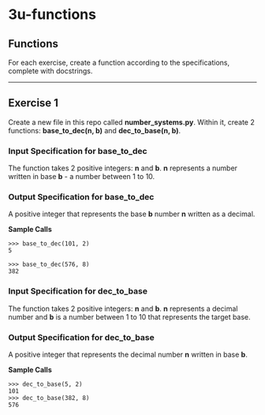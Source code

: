 # 3u-functions

Functions
---

For each exercise, create a function according to the specifications, complete with docstrings.

---------

## Exercise 1

Create a new file in this repo called **number_systems.py**. Within it, create 2 functions: **base_to_dec(n, b)** and **dec_to_base(n, b)**.

### Input Specification for base_to_dec

The function takes 2 positive integers: **n** and **b**. **n** represents a number written in base **b** - a number between 1 to 10.

### Output Specification for base_to_dec

A positive integer that represents the base **b** number **n** written as a decimal.

**Sample Calls**
```
>>> base_to_dec(101, 2)
5
    
>>> base_to_dec(576, 8)
382
```
### Input Specification for dec_to_base

The function takes 2 positive integers: **n** and **b**. **n** represents a decimal number and **b** is a number between 1 to 10 that represents the target base.

### Output Specification for dec_to_base

A positive integer that represents the decimal number **n** written in base **b**.

**Sample Calls**
```
>>> dec_to_base(5, 2)
101
>>> dec_to_base(382, 8)
576
```
